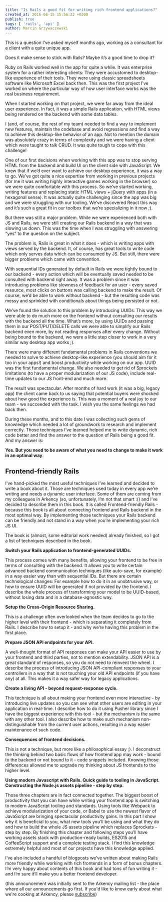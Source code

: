 ```yaml
---
title: "Is Rails a good fit for writing rich frontend applications?"
created_at: 2016-06-15 15:56:22 +0200
publish: true
tags: [ 'rails', 'api' ]
author: Marcin Grzywaczewski
---
```


This is a question I’ve asked myself months ago, working as a consultant for a client with a quite unique app.


Does it make sense to stick with Rails? Maybe it’s a good time to drop it?

Ruby on Rails worked well in the app for quite a while. It was enterprise system for a rather interesting clients: They were accustomed to desktop-like experience of their tools. They were using classic spreadsheets software like Microsoft Excel back then. This was the first project I’ve worked on where the particular way of how user interface works was the real business requirement.

<!-- more -->

When I started working on that project, we were far away from the ideal user experience. In fact, it was a simple Rails application, with HTML views being rendered on the backend with some data tables.

I (and, of course, the rest of my team) needed to find a way to implement new features, maintain the codebase and avoid regressions and find a way to achieve this desktop-like behavior of an app. Not to mention the domain was absolutely crazy in terms of complexity and we were having a client which were taught to talk CRUD. It was quite tough to cope with this challenge!

One of our first decisions when working with this app was to stop serving HTML from the backend and build UI on the client side with JavaScript. We knew that if we’d ever want to achieve our desktop experience, it was a way to go. We’ve got quite a nice expertise from working in previous projects (for me it was  writing highly interactive games working in the browser) so we were quite comfortable with this process. So we’ve started working, writing features and replacing static HTML views + jQuery with apps (in a hexagonal sense). It was actually quite challenging since the app was big and we were struggling with our tooling. We’ve discovered React this way and it’s such a great fit in our toolbox that we’re specializing in it now ;).

But there was still a major problem. While we were experienced both with JS and Rails, we were still creating our Rails backend in a way that was slowing us down. This was the time when I was struggling with answering “yes” to the question on the subject.

The problem is, Rails is great in what it does - which is writing apps with views served by the backend. It, of course, has great tools to write code which only serves data which can be consumed by JS. But still, there were bigger problems which came with convention.

With sequential IDs generated by default in Rails we were tightly bound to our backend - every action which will be eventually saved needed to be consulted with backend right away. It was a problem since it was introducing problems like slowness of feedback for an user - every saved resource, most clicks on buttons was calling backend to make the result. Of course, we’d be able to work without backend - but the resulting code was messy and sprinkled with conditionals about things being persisted or not.

We’ve found the solution to this problem by introducing UUIDs. This way we were able to do much more on the frontend without consulting our results with the backend all the time. What’s more, by using UUIDs and passing them in our POST/PUT/DELETE calls we were able to simplify our Rails backend even more, by not reading responses after every change. Without being bound to the backend, we were a little step closer to work in a very similar way desktop app works ;).

There were many different fundamental problems in Rails conventions we needed to solve to achieve desktop-like experience (you should aim for it too in your apps!) and boost productivity while working on our app.  UUID was the first fundamental change. We also needed to get rid of Sprockets limitations (to have a proper modularization of our JS code), include real-time updates to our JS front-end and much more.

The result was spectacular. After months of hard work (it was a big, legacy app) the client came back to us saying that potential buyers were shocked about how good the experience is. This was a moment of a real joy to our team - we succeeded with the task. I wish you the same feelings we had back then.

During these months, and to this date I was collecting such gems of knowledge which needed a lot of groundwork to research and implement correctly. Those techniques I’ve learned helped me to write dynamic, rich code better and find the answer to the question of Rails being a good fit. And my answer is:


**Yes. But you need to be aware of what you need to change to make it work in an optimal way**.

## Frontend-friendly Rails

I’ve hand-picked the most useful techniques I’ve learned and decided to write a book about it. Those are techniques used today in every app we’re writing and needs a dynamic user interface. Some of them are coming from my colleagues in Arkency (so, unfortunately, I’m not that smart :() and I’ve decided to describe them in this book. It is called Frontend-friendly Rails - because this book is all about connecting frontend and Rails backend in the most optimal way. By implementing those techniques your Rails backend can be friendly and not stand in a way when you’re implementing your rich JS UI.

The book is (almost, some editorial work needed) already finished, so I got a list of techniques described in the book.

**Switch your Rails application to frontend-generated UUIDs.**

This process comes with many benefits, allowing your frontend to be free in terms of consulting with the backend. It allows you to write certain advanced backend communication techniques (like auto-save, for example) in a way easier way than with sequential IDs. But there are certain technological changes: For example how to do it in an unobtrusive way, or how to ensure UUID will be generated if not provided by the frontend. I describe the whole process of transforming your model to be UUID-based, without losing data and in a database-agnostic way.

**Setup the Cross-Origin Resource Sharing.**

This is a challenge often overlooked when the team decides to go to the higher level with their frontend - which is separating it completely from Rails. I describe how to setup it - and why we’re having this problem in the first place.

**Prepare JSON API endpoints for your API.**

 A well-thought format of API responses can make your API easier to use by your frontend and third parties, not to mention extendability. JSON API is a great standard of responses, so you do not need to reinvent the wheel. I describe the process of introducing JSON API-compliant responses to your controllers in a way that is not touching your old API endpoints (if you have any) at all. This makes it a way safer way for legacy applications.

**Create a living API - beyond request-response cycle.**

This technique is all about making your frontend even more interactive - by introducing live updates so you can see what other users are editing in your application in real-time. I describe how to do it using Pusher library since I have the biggest experience with this tool - but the mechanism is the same with any other tool. I also describe how to make such mechanism non-distinguishable from the current user actions, resulting in a way easier maintenance of such code.

**Consequences of frontend decisions.**

This is not a technique, but more like a philosophical essay ;). I deconstruct the thinking behind two basic flows of how frontend app may work - bound to the backend or not bound to it - code snippets included. Knowing those differences allowed me to upgrade my thinking about JS frontends to the higher level.

**Using modern Javascript with Rails. Quick guide to tooling in JavaScript. Constructing the Node.js assets pipeline - step by step.**

Those three chapters are in fact connected together. The biggest boost of productivity that you can have while writing your frontend app is switching to modern JavaScript tooling and standards. Using tools like Webpack to achieve modularization of your code, or Babel to use the newest flavor of JavaScript are bringing spectacular productivity gains. In this part I show why it is beneficial to you, what new tools you’ll be using and what they do and how to build the whole JS assets pipeline which replaces Sprockets - step by step. By finishing this chapter and following steps you’ll have working assets stack with production-ready builds, ES2015 and CoffeeScript support and a complete testing stack. I find this knowledge extremely helpful and most of our projects have this knowledge applied.


I’ve also included a handful of blogposts we’ve written about making Rails more friendly while working with rich frontends in a form of bonus chapters. I’m very happy about contents of this book and had tons of fun writing it - and I’m sure it’ll make you a better frontend developer.

(this announcement was initially sent to the Arkency mailing list - the place where all our announcements go first. If you'd like to know early about what we're cooking at Arkency, please [subscribe](http://arkency.com/newsletter/))
